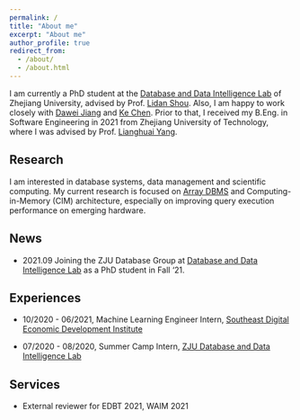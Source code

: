 ```yaml
---
permalink: /
title: "About me"
excerpt: "About me"
author_profile: true
redirect_from: 
  - /about/
  - /about.html
---
```

I am currently a PhD student at the [Database and Data Intelligence Lab](https://dilab-zju.github.io/) of Zhejiang University, advised by Prof. [Lidan Shou](https://scholar.google.com/citations?user=0OlITuIAAAAJ). Also, I am happy to work closely with [Dawei Jiang](https://scholar.google.com/citations?user=Y2MvjeMAAAAJ) and [Ke Chen](https://scholar.google.com/citations?hl=en&user=cqfBLecAAAAJ). Prior to that, I received my B.Eng. in Software Engineering in 2021 from Zhejiang University of Technology, where I was advised by Prof. [Lianghuai Yang](https://www.researchgate.net/profile/Liang-Yang-39).

## Research
I am interested in database systems, data management and scientific computing. My current research is focused on [Array DBMS](https://en.wikipedia.org/wiki/Array_DBMS) and Computing-in-Memory (CIM) architecture, especially on improving query execution performance on emerging hardware.

## News
- 2021.09 Joining the ZJU Database Group at [Database and Data Intelligence Lab](https://dilab-zju.github.io/) as a PhD student in Fall ‘21.


## Experiences
- 10/2020 - 06/2021, Machine Learning Engineer Intern, [Southeast Digital Economic Development Institute](http://www.sdedi.org.cn/)

- 07/2020 - 08/2020, Summer Camp Intern, [ZJU Database and Data Intelligence Lab](https://dilab-zju.github.io/)


## Services
- External reviewer for EDBT 2021, WAIM 2021